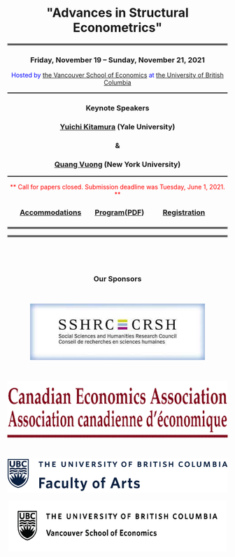 <h1 align = "center">"Advances in Structural Econometrics" </h1>
<hr style="border:2px solid gray"> 
<h3 align = "center"> Friday, November 19 – Sunday, November 21, 2021 </h3>
<div align = "center"><span style = "color:blue"> Hosted by <a href = "https://economics.ubc.ca/">the Vancouver School of Economics</a> at <a href = "https://www.ubc.ca/">the University of British Columbia</a></span></div>
<hr style="border:1px solid gray"> 

<h3 align = "center">Keynote Speakers</h3>
 
<h3 align = "center"><strong><a href = "https://economics.yale.edu/people/faculty/yuichi-kitamura">Yuichi Kitamura</a></strong> (Yale University)</h3>
<h3 align = "center"><strong>&</strong></h3>
<h3 align = "center"><strong><a href = "https://as.nyu.edu/faculty/quang-vuong0.html">Quang Vuong</a></strong> (New York University)</h3>
<hr style="border:1px solid gray">

<div align = "center"><span style = "color:red">** Call for papers closed. Submission deadline was Tuesday, June 1, 2021. **</span></div>

<h3 align = "center"> <a href="Accommodation.html">Accommodations</a> &nbsp;&nbsp;&nbsp;&nbsp;&nbsp;&nbsp;&nbsp;<a href="Program_2021.html" target="_blank">Program</a>(<a href="Program_2021.pdf" target="_blank">PDF</a>) &nbsp; &nbsp; &nbsp; &nbsp; &nbsp; <a href="Registration.html">Registration</a>&nbsp;&nbsp;&nbsp;&nbsp;&nbsp;&nbsp;</h3>
<h3 align = "center"></h3>
<hr style="border:2px solid gray"> 
<hr style="border:2px solid gray">
<p>&nbsp;</p>
<p>&nbsp;</p>
<h3 align = "center">Our Sponsors</h3>
<p>&nbsp;</p>
<p align = "center"><a href="https://www.sshrc-crsh.gc.ca/home-accueil-eng.aspx" target="_blank"><img alt="" img src="sponsors/SSHRC_logo.jpg" style="height:129px; width:400px"></a></p>
<p>&nbsp;</p>
<p align = "center"><a href="https://www.economics.ca/cpages/home" target="_blank"><img alt="" src="sponsors/CEA_logo.png" style="height:130px; width:600px"></a></p>
<p>&nbsp;</p>
<p align = "center"><a href="https://www.arts.ubc.ca/" target="_blank"><img alt="" src="sponsors/UBCFA_logo.png" style="height:118; width:565px"></a></p>
<p align = "center"><a href="https://economics.ubc.ca" target="_blank"><img alt="" src="sponsors/VSE_logo.png" style="height:117px; width:500px"></a></p>


